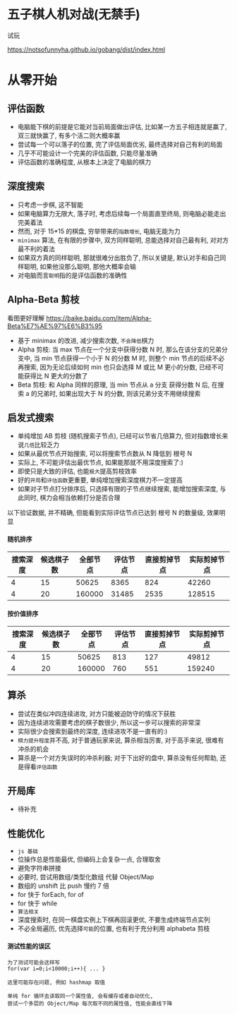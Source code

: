 # 五子棋人机对战(无禁手)

试玩

<https://notsofunnyha.github.io/gobang/dist/index.html>

# 从零开始

## 评估函数

- 电脑能下棋的前提是它能对当前局面做出评估, 比如某一方五子相连就是赢了, 双三就快赢了, 有多个活二则大概率赢
- 尝试每一个可以落子的位置, 完了评估局面优劣, 最终选择对自己有利的局面
- 几乎不可能设计一个完美的评估函数, 只能尽量准确
- 评估函数的准确程度, 从根本上决定了电脑的棋力

## 深度搜索

- 只考虑一步棋, 这不智能
- 如果电脑算力无限大, 落子时, 考虑后续每一个局面直至终局, 则电脑必能走出完美着法
- 然而, 对于 15\*15 的棋盘, 穷举带来的`指数增长`, 电脑无能为力
- `minimax` 算法, 在有限的步骤中, 双方同样聪明, 总能选择对自己最有利, 对对方最不利的着法
- 如果双方真的同样聪明, 那就很难分出胜负了, 所以关键是, 默认对手和自己同样聪明, 如果他没那么聪明, 那他大概率会输
- 对电脑而言`聪明`指的是评估函数的准确性

## Alpha-Beta 剪枝

看图更好理解 <https://baike.baidu.com/item/Alpha-Beta%E7%AE%97%E6%B3%95>

- 基于 minimax 的改进, 减少搜索次数, `不会降低`棋力
- Alpha 剪枝: 当 max 节点在一个分支中获得分数 N 时, 那么在该分支的兄弟分支中, 当 min 节点获得一个小于 N 的分数 M 时, 则整个 min 节点的后续不必再搜索, 因为无论后续如何 min 也只会选择 M 或比 M 更小的分数, 已经不可能获得比 N 更大的分数了
- Beta 剪枝: 和 Alpha 同样的原理, 当 min 节点从 a 分支 获得分数 N 后, 在搜索 a 的兄弟时, 如果出现大于 N 的分数, 则该兄弟分支不用继续搜索

## 启发式搜索

- 单纯增加 AB 剪枝 (随机搜索子节点), 已经可以节省几倍算力, 但对指数增长来说`几倍`比较乏力
- 如果从最优节点开始搜索, 可以将搜索节点数从 N 降低到 根号 N
- 实际上, 不可能评估出最优节点, 如果能那就不用深度搜索了:)
- 即使只是大致的评估, 也能`极大`提高剪枝效率
- 好的`开局`和`评估函数`更重要, 单纯增加搜索深度棋力不一定提高
- 如果对子节点打分排序后, 只选择有限的子节点继续搜索, 能增加搜索深度, 与此同时, 棋力会相当依赖打分是否合理

以下验证数据, 并不精确, 但能看到实际评估节点已达到 根号 N 的数量级, 效果明显

#### 随机排序

| 搜索深度 | 候选棋子数 | 全部节点 | 评估节点 | 直接剪掉节点 | 实际剪掉节点 |
| -------- | ---------- | -------- | -------- | ------------ | ------------ |
| 4        | 15         | 50625    | 8365     | 824          | 42260        |
| 4        | 20         | 160000   | 31485    | 2535         | 128515       |

#### 按价值排序

| 搜索深度 | 候选棋子数 | 全部节点 | 评估节点 | 直接剪掉节点 | 实际剪掉节点 |
| -------- | ---------- | -------- | -------- | ------------ | ------------ |
| 4        | 15         | 50625    | 813      | 127          | 49812        |
| 4        | 20         | 160000   | 760      | 551          | 159240       |

## 算杀

- 尝试在类似冲四连续进攻, 对方只能被迫防守的情况下获胜
- 因为连续进攻需要考虑的棋子数很少, 所以这一步可以搜索的非常深
- 实际很少会搜索到最终的深度, 连续进攻不是一直有的:)
- `棋力提升程度`并不高, 对于普通玩家来说, 算杀相当厉害, 对于高手来说, 很难有冲杀的机会
- 算杀是一个对方失误时的冲杀利器; 对于下出好的盘中, 算杀没有任何帮助, 还是得看`评估函数`

## 开局库

- 待补充

## 性能优化

- `js 基础`
- 位操作总是性能最优, 但编码上会复杂一点, 合理取舍
- 避免字符串拼接
- 必要时, 尝试用数组/类型化数组 代替 Object/Map
- 数组的 unshift 比 push 慢约 7 倍
- for 快于 forEach, for of
- for 快于 while
- `算法相关`
- 深度搜索时, 在同一棋盘实例上下棋再回滚更优, 不要生成终端节点实列
- 不必全局遍历, 优先选择`可能`的位置, 也有利于充分利用 alphabeta 剪枝

#### 测试性能的误区

```
为了测试可能会这样写
for(var i=0;i<10000;i++){ ... }

这里可能存在问题, 例如 hashmap 取值

单纯 for 循环去读取同一个属性值, 会有缓存或者自动优化,
尝试一个多层的 Object/Map 每次取不同的属性值, 性能会直线下降
```
